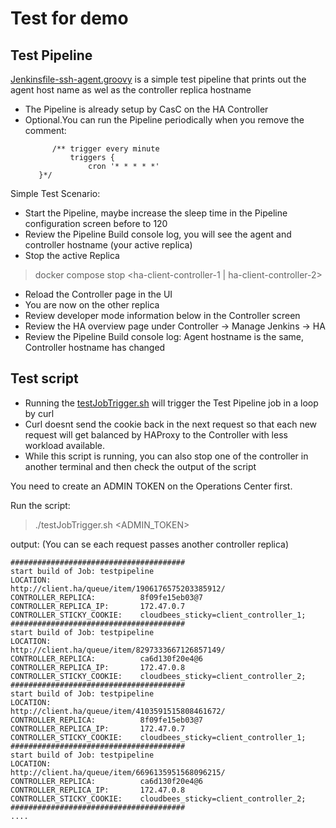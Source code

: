 # Test for demo

## Test Pipeline 

[Jenkinsfile-ssh-agent.groovy](Jenkinsfile-ssh-agent.groovy) is a simple test pipeline that prints out the agent host name as wel as the controller replica hostname

* The Pipeline is already setup by CasC on the HA Controller 
* Optional.You can run the Pipeline periodically when you remove the comment: 
    ```
          /** trigger every minute  
              triggers {
                  cron '* * * * *'
       }*/
    ```

Simple Test Scenario:

* Start the Pipeline, maybe increase the sleep time in the Pipeline configuration screen before to 120
* Review the Pipeline Build console log, you will see the agent and controller hostname (your active replica)
* Stop the active Replica
 > docker compose stop <ha-client-controller-1 | ha-client-controller-2>  
* Reload the Controller page in the UI 
* You are now on the other replica 
* Review  developer mode information below in the Controller screen 
* Review the HA overview page under Controller -> Manage Jenkins -> HA 
* Review the Pipeline Build console log: Agent hostname is the same, Controller hostname has changed 

## Test script 

* Running the [testJobTrigger.sh](testJobTrigger.sh]) will trigger the Test Pipeline job in a loop by curl
* Curl doesnt send the cookie back in the next request so that each new request will get balanced by HAProxy to the Controller with less workload available. 
* While this script is running, you can also stop one of the controller in another terminal and then check the output of the script 



You need to create an ADMIN TOKEN on the Operations Center first.

Run the script:

> ./testJobTrigger.sh <ADMIN_TOKEN>

output:  (You can se each request  passes another controller replica) 

```
#######################################
start build of Job: testpipeline
LOCATION:                    http://client.ha/queue/item/1906176575203385912/
CONTROLLER_REPLICA:          8f09fe15eb03@7
CONTROLLER_REPLICA_IP:       172.47.0.7
CONTROLLER_STICKY_COOKIE:    cloudbees_sticky=client_controller_1;
#######################################
start build of Job: testpipeline
LOCATION:                    http://client.ha/queue/item/8297333667126857149/
CONTROLLER_REPLICA:          ca6d130f20e4@6
CONTROLLER_REPLICA_IP:       172.47.0.8
CONTROLLER_STICKY_COOKIE:    cloudbees_sticky=client_controller_2;
#######################################
start build of Job: testpipeline
LOCATION:                    http://client.ha/queue/item/4103591515808461672/
CONTROLLER_REPLICA:          8f09fe15eb03@7
CONTROLLER_REPLICA_IP:       172.47.0.7
CONTROLLER_STICKY_COOKIE:    cloudbees_sticky=client_controller_1;
#######################################
start build of Job: testpipeline
LOCATION:                    http://client.ha/queue/item/6696135951568096215/
CONTROLLER_REPLICA:          ca6d130f20e4@6
CONTROLLER_REPLICA_IP:       172.47.0.8
CONTROLLER_STICKY_COOKIE:    cloudbees_sticky=client_controller_2;
#######################################
....
```